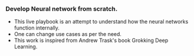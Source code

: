 ### Develop Neural network from scratch.

- This live playbook is an attempt to understand how the neural networks function internally.
- One can change use cases as per the need.
- This work is inspired from Andrew Trask's book Grokking Deep Learning.
